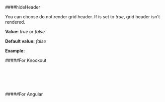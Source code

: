 ﻿####hideHeader

You can choose do not render grid header. If is set to *true*, grid header isn't rendered.

**Value:** *true* or *false*

**Default value:** *false*

**Example:**

#####For Knockout
<!--Start the highlighter-->
<pre class="brush: html">
	<div id="test-knockout" data-bind="tgrid: { provider: itemsProvider, hideHeader: true}">
	</div>
</pre>

#####For Angular

<pre class="brush: html">
	<t-grid id="test-angular" provider="itemsProvider" hideHeader="true">
	</t-grid>
</pre>

#####

<script type="text/javascript">
    SyntaxHighlighter.highlight();
</script>
